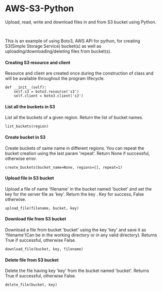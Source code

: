 # AWS-S3-Python
Upload, read, write and download files in and from S3 bucket using Python.

<br>

This is an example of using Boto3, AWS API for python, for creating S3(Simple Storage Service) bucket(s) as well as uploading/downloading/deleting files from bucket(s).

#### Creating S3 resource and client
Resource and client are created once during the construction of class and will be available throughout the program lifecycle.
```
def __init__(self):
    self.s3 = boto3.resource('s3')
    self.client = boto3.client('s3')
```

#### List all the buckets in S3
List all the buckets of a given region. Return the list of bucket names.

```
list_buckets(region)
```

#### Create bucket in S3
Create buckets of same name in different regions. You can repeat the bucket creation using the last param 'repeat'. Return None if successful, otherwise error.

```
create_buckets(bucket_name=None, regions=[], repeat=1)
```

#### Upload file in S3 bucket
Upload a file of name 'filename' in the bucket named 'bucket' and set the key for the server file as 'key'. Return the key . Key for success, False otherwise.

```
upload_file(filename, bucket, key)
```

#### Download file from S3 bucket
Download a file from bucket 'bucket' using the key 'key' and save it as 'filename'(Can be in the working directory or in any valid directory). Returns True if successful, otherwise False.

```
download_file(bucket, key, filename)
```

#### Delete file from S3 bucket
Delete the file having key 'key' from the bucket named 'bucket'. Returns True if successful, otherwise False.

```
delete_file(bucket, key)
```
